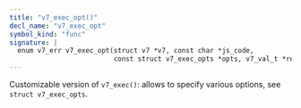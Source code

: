 ```yaml
---
title: "v7_exec_opt()"
decl_name: "v7_exec_opt"
symbol_kind: "func"
signature: |
  enum v7_err v7_exec_opt(struct v7 *v7, const char *js_code,
                          const struct v7_exec_opts *opts, v7_val_t *res);
---
```


Customizable version of `v7_exec()`: allows to specify various options, see
`struct v7_exec_opts`. 

